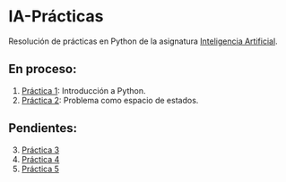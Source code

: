 # IA-Prácticas

Resolución de prácticas en Python de la asignatura [Inteligencia Artificial](http://www.cs.us.es/cursos/iati/).

## En proceso:
1. [Práctica 1](https://github.com/EduPH/IA-Practicas/blob/master/practica-01.py): Introducción a Python.
2. [Práctica 2](https://github.com/EduPH/IA-Practicas/blob/master/practica-02.py): Problema como espacio de estados.

## Pendientes:


3. [Práctica 3](https://github.com/EduPH/IA-Practicas/blob/master/practica-03.py)
4. [Práctica 4](https://github.com/EduPH/IA-Practicas/blob/master/practica-04.py)
5. [Práctica 5](https://github.com/EduPH/IA-Practicas/blob/master/practica-05.py)
